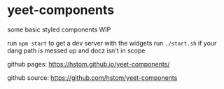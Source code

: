 # yeet-components
some basic styled components WIP

run `npm start` to get a dev server with the widgets
run `./start.sh` if your dang path is messed up and docz isn't in scope

github pages: https://hstom.github.io/yeet-components/

github source: https://github.com/hstom/yeet-components
